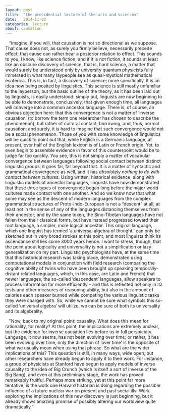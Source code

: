 ```yaml
---
layout: post
title:  "the presidential lecture of the arts and sciences"
date:   2014-11-02
categories: lecture
about: causation
---
```


 &nbsp;&nbsp; “Imagine, if you will, that causation is not so directional as we suppose.
That cause does not, as surely you firmly believe, necessarily precede effect;
that cause can rather bear a posterior relation to effect. This sounds to you,
I know, like science fiction; and if it is not fiction, it sounds at least
like an obscure discovery of science, that is, hard science, a matter that
would surely be understood only by university quantum physicists fully
immersed in what many laypeople see as quasi-mystical mathematical esoterica.
This is, in fact, a discovery of science; more specifically, it is an idea now
being posited by linguistics. This science is still mostly unfamiliar to the
layperson, but the basic outline of the theory, as it has been laid out by
linguists, is easily understood: simply put, linguists are now beginning to be
able to demonstrate, conclusively, that given enough time, all languages will
converge into a common ancestor language. There is, of course, an obvious
objection here: that this convergence is not a matter of ‘inverse causation’
(to borrow the term one researcher has chosen to describe the phenomenon), but
rather of cultural contact, borrowing, and, thus, normal causation; and
surely, it is hard to imagine that such convergence would not be a social
phenomenon. Those of you with some knowledge of linguistics will be quick to
point out that, while English is a Germanic language, at present, over half of
the English lexicon is of Latin or French origin. Yet, to even begin to
assemble evidence in favor of this counterpoint would be to judge far too
quickly. You see, this is not simply a matter of vocabular convergence between
languages following social contact between distinct linguistic groups; it goes
far, far beyond that. It is a matter of syntactic and grammatical convergence
as well, and it has *absolutely nothing to do with contact between cultures.*
Using written, historical evidence, along with linguistic models of ancestor
languages, linguists have now demonstrated that these three types of
convergence began long before the major world cultures made contact with one
another. And so we know now that what some may see as the descent of modern
languages from the complex grammatical structures of Proto-Indo-European is
not a “descent” at all, at least not in the sense of any of the languages
distancing themselves from their ancestor; and by the same token, the
Sino-Tibetan languages have not fallen from their classical forms, but have
instead progressed toward their root language, a simpler, more logical
ancestor. This original language, which one linguist has termed ‘a universal
algebra of thought,’ can only be sketched out in very broad strokes at this
point, and most linguists think its ascendance still lies some 3000 years
hence. I want to stress, though, that the point about logicality and
universality is not a simplification or lazy generalization on my part.
Linguistic psychologists have, at the same time that this historical research
was taking place, demonstrated using computational models in conjunction with
field research (comparing the cognitive ability of twins who have been brought
up speaking temporally-distant related languages, which, in this case, are
Latin and French) that newer languages, the so-called ‘descendent’ languages,
allow speakers to process information far more efficiently – and this is
reflected not only in IQ tests and other measures of reasoning ability, but
also in the amount of calories each speaker burned while competing the various
linguistic tasks they were charged with. So, while we cannot be sure what
symbols this so-called ‘universal algebra’ will utilize, we can be sure of
both its universality and its algebrality.

 &nbsp;&nbsp; "Now, back to my original point: causality. What does this mean for
rationality, for reality? At this point, the implications are extremely
unclear, but the evidence for inverse causation lies before us in full
perspicuity. Language, it now seems, has not been evolving over time; or
rather, it has been evolving over time, only the direction of ‘over time’ is
the opposite of what we usually mean when using that phrase. So what are the
wider implications of this? This question is still, in many ways, wide open,
but other researchers have already begun to apply it to their work. For
instance, a group of physicists at Stanford have begun to apply models of
inverse causality to the idea of Big Crunch (which is itself a sort of
inverse of the Big Bang), and even at this preliminary stage, the work has
proved remarkably fruitful. Perhaps more striking, yet at this point far
more tentative, is the work one Harvard historian is doing regarding the
possible influence of a future nuclear war on present and past social ills.
Work exploring the implications of this new discovery is just beginning, but
it already shows amazing promise of possibly altering our worldview quite
dramatically.”

